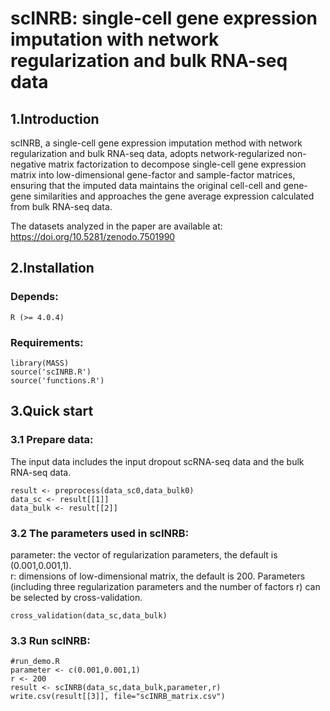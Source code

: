 # scINRB: single-cell gene expression imputation with network regularization and bulk RNA-seq data


## 1.Introduction

scINRB, a single-cell gene expression imputation method with network regularization and bulk RNA-seq data, adopts network-regularized non-negative matrix factorization to decompose single-cell gene expression matrix into low-dimensional gene-factor and sample-factor matrices, ensuring that the imputed data maintains the original cell-cell and gene-gene similarities and approaches the gene average expression calculated from bulk RNA-seq data.

The datasets analyzed in the paper are available at: https://doi.org/10.5281/zenodo.7501990

## 2.Installation

### Depends:
    R (>= 4.0.4) 
### Requirements:
    library(MASS)
    source('scINRB.R')
    source('functions.R')
## 3.Quick start
### 3.1 Prepare data:
The input data includes the input dropout scRNA-seq data and the bulk RNA-seq data.

    result <- preprocess(data_sc0,data_bulk0)
    data_sc <- result[[1]]
    data_bulk <- result[[2]]

### 3.2 The parameters used in scINRB:
parameter: the vector of regularization parameters, the default is (0.001,0.001,1).    
r: dimensions of low-dimensional matrix, the default is 200. 
Parameters (including three regularization parameters and the number of factors r) can be selected by cross-validation.

    cross_validation(data_sc,data_bulk)
    
### 3.3 Run scINRB:
    #run_demo.R
    parameter <- c(0.001,0.001,1) 
    r <- 200
    result <- scINRB(data_sc,data_bulk,parameter,r)
    write.csv(result[[3]], file="scINRB_matrix.csv")

 
